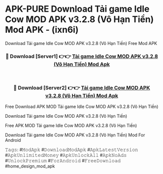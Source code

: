 # APK-PURE Download Tải game Idle Cow MOD APK v3.2.8 (Vô Hạn Tiền) Mod APK - (ixn6i)
Download Tải game Idle Cow MOD APK v3.2.8 (Vô Hạn Tiền) Free Mod APK

<div align="center">
<h3>🔴 Download [Server1] 👉👉 <a href="https://apk-comot.site?title=Tải_game_Idle_Cow_MOD_APK_v3.2.8_(Vô_Hạn_Tiền)">Tải game Idle Cow MOD APK v3.2.8 (Vô Hạn Tiền) Mod Apk</a></h3><br>

<h3>🔴 Download [Server2] 👉👉 <a href="https://apk-comot.site?title=Tải_game_Idle_Cow_MOD_APK_v3.2.8_(Vô_Hạn_Tiền)">Tải game Idle Cow MOD APK v3.2.8 (Vô Hạn Tiền) Mod Apk</a></h3>
</div>


Free Download APK MOD Tải game Idle Cow MOD APK v3.2.8 (Vô Hạn Tiền)

Download Tải game Idle Cow MOD APK v3.2.8 (Vô Hạn Tiền) 

Free APK MOD Tải game Idle Cow MOD APK v3.2.8 (Vô Hạn Tiền) 

Download Tải game Idle Cow MOD APK v3.2.8 (Vô Hạn Tiền) Mod For Android

𝚃𝚊𝚐𝚜: #𝙼𝚘𝚍𝙰𝚙𝚔 #𝙳𝚘𝚠𝚗𝚕𝚘𝚊𝚍𝙼𝚘𝚍𝙰𝚙𝚔 #𝙰𝚙𝚔𝙻𝚊𝚝𝚎𝚜𝚝𝚅𝚎𝚛𝚜𝚒𝚘𝚗 #𝙰𝚙𝚔𝚄𝚗𝚕𝚒𝚖𝚒𝚝𝚎𝚍𝙼𝚘𝚗𝚎𝚢 #𝙰𝚙𝚔𝚄𝚗𝚕𝚘𝚌𝚔𝙰𝚕𝚕 #𝙰𝚙𝚔𝙽𝚘𝙰𝚍𝚜 #𝚄𝚗𝚕𝚘𝚌𝚔𝙿𝚛𝚎𝚖𝚒𝚞𝚖 #𝙵𝚘𝚛𝙰𝚗𝚍𝚛𝚘𝚒𝚍 #𝙵𝚛𝚎𝚎𝙳𝚘𝚠𝚗𝚕𝚘𝚊𝚍 #home_design_mod_apk